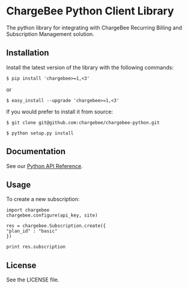 # ChargeBee Python Client Library

The python library for integrating with ChargeBee Recurring Billing and Subscription Management solution.

## Installation

Install the latest version of the library with the following commands:

    $ pip install 'chargebee>=1,<3'
  
or
  
    $ easy_install --upgrade 'chargebee>=1,<3'

If you would prefer to install it from source:
  
    $ git clone git@github.com:chargebee/chargebee-python.git
  
    $ python setup.py install
  
## Documentation

See our [Python API Reference](http://apidocs.chargebee.com/docs/api?lang=python "API Reference").

## Usage

To create a new subscription:
  
    import chargebee
    chargebee.configure(api_key, site)

    res = chargebee.Subscription.create({
    "plan_id" : "basic"
    })

    print res.subscription

## License

See the LICENSE file.